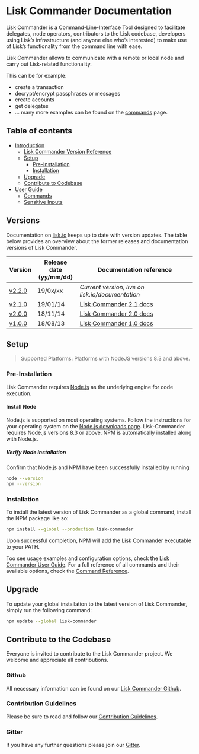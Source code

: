 # Lisk Commander Documentation

Lisk Commander is a Command-Line-Interface Tool designed to facilitate delegates, node operators, contributors to the Lisk codebase, developers using Lisk’s infrastructure (and anyone else who’s interested) to make use of Lisk’s functionality from the command line with ease.

Lisk Commander allows to communicate with a remote or local node and carry out Lisk-related functionality.

This can be for example:

- create a transaction
- decrypt/encrypt passphrases or messages
- create accounts
- get delegates
- ... many more examples can be found on the [commands](user-guide/commands.md) page.

## Table of contents

- [Introduction](#lisk-commander-documentation)
  - [Lisk Commander Version Reference](#versions)
  - [Setup](#setup)
    - [Pre-Installation](#pre-installation)
    - [Installation](#installation)
  - [Upgrade](#upgrade)
  - [Contribute to Codebase](#contribute-to-the-codebase)
- [User Guide](user-guide.md)
  - [Commands](user-guide/commands.md)
  - [Sensitive Inputs](user-guide/sensitive-inputs.md)

## Versions

Documentation on [lisk.io](https://lisk.io/documentation) keeps up to date with version updates. The table below provides an overview about the former releases and documentation versions of Lisk Commander.

Version | Release date <br> (yy/mm/dd)| Documentation reference
---     | ---         | ---
[v2.2.0](https://github.com/LiskHQ/lisk/releases/tag/v2.1.0) | 19/0x/xx | *Current version, live on lisk.io/documentation*
[v2.1.0](https://github.com/LiskHQ/lisk-commander/releases/tag/v2.1.0) | 19/01/14 | [Lisk Commander 2.1 docs](https://github.com/LiskHQ/lisk-docs/blob/commander-2.1.0/introduction.md)
[v2.0.0](https://github.com/LiskHQ/lisk-commander/releases/tag/v2.0.0) | 18/11/14 | [Lisk Commander 2.0 docs](https://github.com/LiskHQ/lisk-docs/blob/commander-2.0.0-1.0.1/introduction.md)
[v1.0.0](https://github.com/LiskHQ/lisk-commander/releases/tag/v1.0.0) | 18/08/13 | [Lisk Commander 1.0 docs](https://github.com/LiskHQ/lisk-docs/blob/commander-1.0.0/introduction.md)

## Setup

> Supported Platforms: Platforms with NodeJS versions 8.3 and above.

### Pre-Installation

Lisk Commander requires [Node.js](https://nodejs.org/) as the underlying engine for code execution.


#### Install Node

Node.js is supported on most operating systems. Follow the instructions for your operating system on the [Node.js downloads page](https://nodejs.org/en/download/). 
Lisk-Commander requires Node.js versions 8.3 or above.
NPM is automatically installed along with Node.js.

##### Verify Node installation

Confirm that Node.js and NPM have been successfully installed by running

```bash
node --version
npm --version
```

### Installation

To install the latest version of Lisk Commander as a global command, install the NPM package like so:

```bash
npm install --global --production lisk-commander
```

Upon successful completion, NPM will add the Lisk Commander executable to your PATH.

Too see usage examples and configuration options, check the [Lisk Commander User Guide](user-guide.md).
For a full reference of all commands and their available options, check the [Command Reference](user-guide/commands.md).

## Upgrade

To update your global installation to the latest version of Lisk Commander, simply run the following command:

```bash
npm update --global lisk-commander
```

## Contribute to the Codebase

Everyone is invited to contribute to the Lisk Commander project. We welcome and appreciate all contributions. 

### Github
All necessary information can be found on our [Lisk Commander Github](https://github.com/LiskHQ/lisk-sdk/tree/development/commander).

### Contribution Guidelines
Please be sure to read and follow our [Contribution Guidelines](https://github.com/LiskHQ/lisk-sdk/blob/development/docs/CONTRIBUTING.md).

### Gitter
If you have any further questions please join our [Gitter](https://gitter.im/LiskHQ/lisk).
